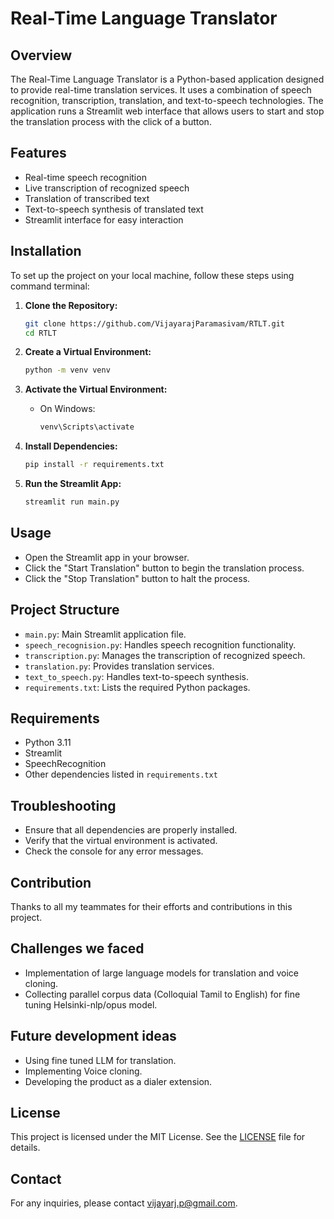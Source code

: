 # Real-Time Language Translator

## Overview

The Real-Time Language Translator is a Python-based application designed to provide real-time translation services. It uses a combination of speech recognition, transcription, translation, and text-to-speech technologies. The application runs a Streamlit web interface that allows users to start and stop the translation process with the click of a button.

## Features

- Real-time speech recognition
- Live transcription of recognized speech
- Translation of transcribed text
- Text-to-speech synthesis of translated text
- Streamlit interface for easy interaction

## Installation

To set up the project on your local machine, follow these steps using command terminal:

1. **Clone the Repository:**

    ```bash
    git clone https://github.com/VijayarajParamasivam/RTLT.git
    cd RTLT
    ```

2. **Create a Virtual Environment:**

    ```bash
    python -m venv venv
    ```

3. **Activate the Virtual Environment:**

    - On Windows:
    
      ```bash
      venv\Scripts\activate
      ```


4. **Install Dependencies:**

    ```bash
    pip install -r requirements.txt
    ```

5. **Run the Streamlit App:**

    ```bash
    streamlit run main.py
    ```

## Usage

- Open the Streamlit app in your browser.
- Click the "Start Translation" button to begin the translation process.
- Click the "Stop Translation" button to halt the process.

## Project Structure

- `main.py`: Main Streamlit application file.
- `speech_recognision.py`: Handles speech recognition functionality.
- `transcription.py`: Manages the transcription of recognized speech.
- `translation.py`: Provides translation services.
- `text_to_speech.py`: Handles text-to-speech synthesis.
- `requirements.txt`: Lists the required Python packages.

## Requirements

- Python 3.11
- Streamlit
- SpeechRecognition
- Other dependencies listed in `requirements.txt`

## Troubleshooting

- Ensure that all dependencies are properly installed.
- Verify that the virtual environment is activated.
- Check the console for any error messages.

## Contribution

Thanks to all my teammates for their efforts and contributions in this project.

## Challenges we faced

- Implementation of large language models for translation and voice cloning.
- Collecting parallel corpus data (Colloquial Tamil to English) for fine tuning Helsinki-nlp/opus model.

## Future development ideas

- Using fine tuned LLM for translation.
- Implementing Voice cloning.
- Developing the product as a dialer extension.

## License

This project is licensed under the MIT License. See the [LICENSE](LICENSE) file for details.

## Contact

For any inquiries, please contact [vijayarj.p@gmail.com](mailto:vijayarj.p@gmail.com).

